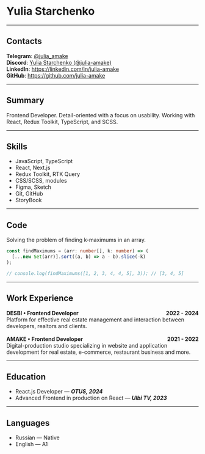 # Yulia Starchenko

---

## Contacts

**Telegram**: [@julia_amake](https://t.me/julia_amake)<br>
**Discord**: [Yulia Starchenko (@julia-amake)](https://discordapp.com/users/18566)<br>
**LinkedIn**: https://linkedin.com/in/julia-amake<br>
**GitHub**: https://github.com/julia-amake

---

## Summary

Frontend Developer. Detail-oriented with a focus on usability. 
Working with React, Redux Toolkit, TypeScript, and SCSS.

---

## Skills

- JavaScript, TypeScript
- React, Next.js
- Redux Toolkit, RTK Query
- CSS/SCSS, modules
- Figma, Sketch
- Git, GitHub
- StoryBook

---

## Code

Solving the problem of finding k-maximums in an array.

````typescript
const findMaximums = (arr: number[], k: number) => (
  [...new Set(arr)].sort((a, b) => a - b).slice(-k)
);

// console.log(findMaximums([1, 2, 3, 4, 4, 5], 3)); // [3, 4, 5]
````

---

## Work Experience

<div style="display: flex; justify-content: space-between; flex-wrap: wrap; font-weight: bold;">
<span>DESBI • Frontend Developer</span>
<span>2022 - 2024</span>
</div>
Platform for effective real estate management and interaction between developers, 
realtors and clients.<br><br>
<div style="display: flex; justify-content: space-between; flex-wrap: wrap; font-weight: bold;">
<span>AMAKE • Frontend Developer</span>
<span>2021 - 2022</span>
</div>
Digital-production studio specializing in website and application development for real estate, e-commerce, restaurant business and more.

---

## Education

- React.js Developer — _**OTUS, 2024**_
- Advanced Frontend in production on React — _**Ulbi TV, 2023**_

---

## Languages

- Russian — Native
- English — A1
